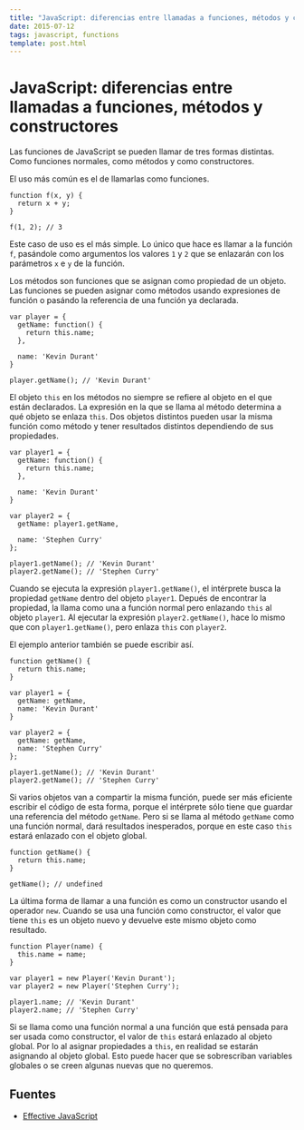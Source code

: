 ```yaml
---
title: "JavaScript: diferencias entre llamadas a funciones, métodos y constructores"
date: 2015-07-12
tags: javascript, functions
template: post.html
---
```


# JavaScript: diferencias entre llamadas a funciones, métodos y constructores

Las funciones de JavaScript se pueden llamar de tres formas distintas. Como funciones normales, como métodos y como constructores.

El uso más común es el de llamarlas como funciones.

    function f(x, y) {
      return x + y;
    }

    f(1, 2); // 3

Este caso de uso es el más simple. Lo único que hace es llamar a la función `f`, pasándole como argumentos los valores `1` y `2` que se enlazarán con los parámetros `x` e `y` de la función.

Los métodos son funciones que se asignan como propiedad de un objeto. Las funciones se pueden asignar como métodos usando expresiones de función o pasándo la referencia de una función ya declarada.

    var player = {
      getName: function() {
        return this.name;
      },

      name: 'Kevin Durant'
    }

    player.getName(); // 'Kevin Durant'

El objeto `this` en los métodos no siempre se refiere al objeto en el que están declarados. La expresión en la que se llama al método determina a qué objeto se enlaza `this`. Dos objetos distintos pueden usar la misma función como método y tener resultados distintos dependiendo de sus propiedades.

    var player1 = {
      getName: function() {
        return this.name;
      },

      name: 'Kevin Durant'
    }

    var player2 = {
      getName: player1.getName,

      name: 'Stephen Curry'
    };

    player1.getName(); // 'Kevin Durant'
    player2.getName(); // 'Stephen Curry'

Cuando se ejecuta la expresión `player1.getName()`, el intérprete busca la propiedad `getName` dentro del objeto `player1`. Depués de encontrar la propiedad, la llama como una a función normal pero enlazando `this` al objeto `player1`. Al ejecutar la expresión `player2.getName()`, hace lo mismo que con `player1.getName()`, pero enlaza `this` con `player2`.

El ejemplo anterior también se puede escribir así.

    function getName() {
      return this.name;
    }

    var player1 = {
      getName: getName,
      name: 'Kevin Durant'
    }

    var player2 = {
      getName: getName,
      name: 'Stephen Curry'
    };

    player1.getName(); // 'Kevin Durant'
    player2.getName(); // 'Stephen Curry'

Si varios objetos van a compartir la misma función, puede ser más eficiente escribir el código de esta forma, porque el intérprete sólo tiene que guardar una referencia del método `getName`. Pero si se llama al método `getName` como una función normal, dará resultados inesperados, porque en este caso `this` estará enlazado con el objeto global.

    function getName() {
      return this.name;
    }

    getName(); // undefined

La última forma de llamar a una función es como un constructor usando el operador `new`. Cuando se usa una función como constructor, el valor que tíene `this` es un objeto nuevo y devuelve este mismo objeto como resultado.

    function Player(name) {
      this.name = name;
    }

    var player1 = new Player('Kevin Durant');
    var player2 = new Player('Stephen Curry');

    player1.name; // 'Kevin Durant'
    player2.name; // 'Stephen Curry'

Si se llama como una función normal a una función que está pensada para ser usada como constructor, el valor de `this` estará enlazado al objeto global. Por lo al asignar propiedades a `this`, en realidad se estarán asignando al objeto global. Esto puede hacer que se sobrescriban variables globales o se creen algunas nuevas que no queremos.

## Fuentes

* [Effective JavaScript](http://www.amazon.es/Effective-JavaScript-Specific-Software-Development/dp/0321812182)
